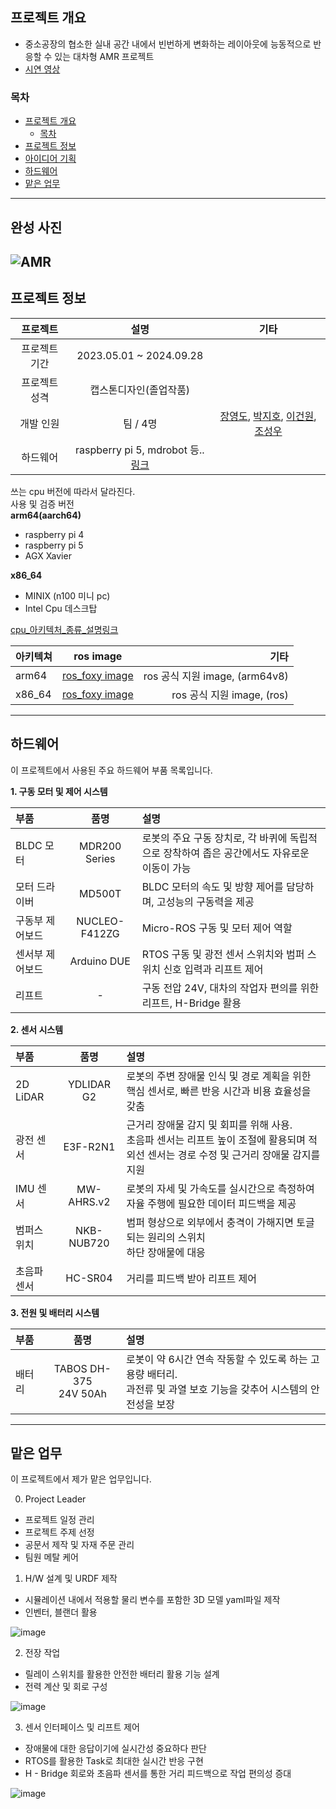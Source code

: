 ## 프로젝트 개요
  - 중소공장의 협소한 실내 공간 내에서 빈번하게 변화하는 레이아웃에 능동적으로 반응할 수 있는 대차형 AMR 프로젝트
  - [시연 영상](https://youtu.be/TZNeZHwiGjE?feature=shared)

### 목차
- [프로젝트 개요](#프로젝트-개요)
  - [목차](#목차)
- [프로젝트 정보](#프로젝트-정보)
- [아이디어 기획](#아이디어-기획)
- [하드웨어](#하드웨어)
- [맡은 업무](#맡은-업무)

---
## 완성 사진

![AMR](https://github.com/user-attachments/assets/77dc6605-6a2b-4b24-8758-3f15451ee303)
---

## 프로젝트 정보

|프로젝트| 설명 | 기타 |
|:---:|:---:|:---:|
| 프로젝트 기간| 2023.05.01 ~ 2024.09.28| |
| 프로젝트 성격 | 캡스톤디자인(졸업작품) | |
| 개발 인원 | 팀 / 4명 | [장영도](https://github.com/jangyoungdo), [박지호](https://github.com/JJo-0), [이건원](https://github.com/leegunwon), [조성우](https://github.com/) |
| 하드웨어 | raspberry pi 5, mdrobot 등.. [링크](##하드웨어) | |


   
쓰는 cpu 버전에 따라서 달라진다.  
사용 및 검증 버전   
**arm64(aarch64)**
- raspberry pi 4
- raspberry pi 5
- AGX Xavier
   
**x86_64**
- MINIX (n100 미니 pc)
- Intel Cpu 데스크탑
   
[cpu_아키텍처_종류_설명링크](https://velog.io/@480/%EC%9D%B4%EC%A0%9C%EB%8A%94-%EA%B0%9C%EB%B0%9C%EC%9E%90%EB%8F%84-CPU-%EC%95%84%ED%82%A4%ED%85%8D%EC%B2%98%EB%A5%BC-%EA%B5%AC%EB%B6%84%ED%95%B4%EC%95%BC-%ED%95%A9%EB%8B%88%EB%8B%A4)   

|아키텍쳐| ros image | 기타 |
|:---|:---:| ---:|
| arm64 | [ros_foxy image](https://hub.docker.com/r/arm64v8/ros/) |ros 공식 지원 image, (arm64v8)|
| x86_64 | [ros_foxy image](https://hub.docker.com/_/ros) |ros 공식 지원 image, (ros)|
   
   
---



## 하드웨어
이 프로젝트에서 사용된 주요 하드웨어 부품 목록입니다.


**1. 구동 모터 및 제어 시스템**

|부품 | 품명 | 설명 |
|:--- |:---:|:---|
| BLDC 모터 | MDR200 Series | 로봇의 주요 구동 장치로, 각 바퀴에 독립적으로 장착하여 좁은 공간에서도 자유로운 이동이 가능 |
| 모터 드라이버 | MD500T | BLDC 모터의 속도 및 방향 제어를 담당하며, 고성능의 구동력을 제공 |
| 구동부 제어보드 | NUCLEO-F412ZG | Micro-ROS 구동 및 모터 제어 역할 |
| 센서부 제어보드 | Arduino DUE | RTOS 구동 및 광전 센서 스위치와 범퍼 스위치 신호 입력과 리프트 제어 |
| 리프트 | - | 구동 전압 24V, 대차의 작업자 편의를 위한 리프트, H-Bridge 활용 |

**2. 센서 시스템**

|부품 | 품명 | 설명 |
|:---|:---:|:---|
| 2D LiDAR | YDLIDAR G2 | 로봇의 주변 장애물 인식 및 경로 계획을 위한 핵심 센서로, 빠른 반응 시간과 비용 효율성을 갖춤 |
| 광전 센서 | E3F-R2N1 | 근거리 장애물 감지 및 회피를 위해 사용. <br> 초음파 센서는 리프트 높이 조절에 활용되며 적외선 센서는 경로 수정 및 근거리 장애물 감지를 지원 |
| IMU 센서 | MW-AHRS.v2 | 로봇의 자세 및 가속도를 실시간으로 측정하여 자율 주행에 필요한 데이터 피드백을 제공 |
| 범퍼스위치 | NKB-NUB720 | 범퍼 형상으로 외부에서 충격이 가해지면 토글되는 원리의 스위치 <br> 하단 장애물에 대응 |
| 초음파센서 | HC-SR04 | 거리를 피드백 받아 리프트 제어 |

**3. 전원 및 배터리 시스템**

|부품 | 품명 | 설명 |
|:---|:---:|:---|
| 배터리 | TABOS DH-375 <br> 24V 50Ah | 로봇이 약 6시간 연속 작동할 수 있도록 하는 고용량 배터리. <br> 과전류 및 과열 보호 기능을 갖추어 시스템의 안전성을 보장 |

---

## 맡은 업무
이 프로젝트에서 제가 맡은 업무입니다.

0. Project Leader
  - 프로젝트 일정 관리
  - 프로젝트 주제 선정
  - 공문서 제작 및 자재 주문 관리
  - 팀원 메탈 케어

1. H/W 설계 및 URDF 제작
  - 시뮬레이션 내에서 적용할 물리 변수를 포함한 3D 모델 yaml파일 제작
  - 인벤터, 블랜더 활용

![image](https://github.com/user-attachments/assets/ad747644-300e-44e9-8470-79676c6da30d)

2. 전장 작업
  - 릴레이 스위치를 활용한 안전한 배터리 활용 기능 설계
  - 전력 계산 및 회로 구성

![image](https://github.com/user-attachments/assets/f1cae6b3-2fe2-438e-980d-20ea26116f92)

3. 센서 인터페이스 및 리프트 제어
  - 장애물에 대한 응답이기에 실시간성 중요하다 판단
  - RTOS를 활용한 Task로 최대한 실시간 반응 구현
  - H - Bridge 회로와 초음파 센서를 통한 거리 피드백으로 작업 편의성 증대

![image](https://github.com/user-attachments/assets/997ebd93-cd6b-4629-b7fd-1d3295c5a6c1)
